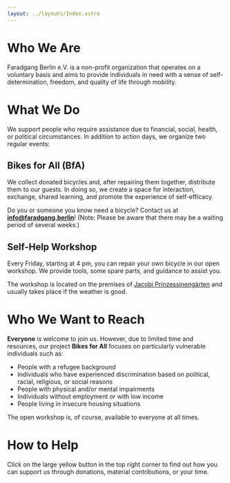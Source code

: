 ```yaml
---
layout: ../layouts/Index.astro
---
```


# Who We Are

Faradgang Berlin e.V. is a non-profit organization that operates on a voluntary basis and aims to provide individuals in need with a sense of self-determination, freedom, and quality of life through mobility.

# What We Do

We support people who require assistance due to financial, social, health, or political circumstances. In addition to action days, we organize two regular events:

## Bikes for All (BfA)

We collect donated bicycles and, after repairing them together, distribute them to our guests. In doing so, we create a space for interaction, exchange, shared learning, and promote the experience of self-efficacy.

Do you or someone you know need a bicycle? Contact us at **info@faradgang.berlin**! (Note: Please be aware that there may be a waiting period of several weeks.)

## Self-Help Workshop

Every Friday, starting at 4 pm, you can repair your own bicycle in our open workshop. We provide tools, some spare parts, and guidance to assist you.

The workshop is located on the premises of <a href="https://www.openstreetmap.org/node/9187753963#map=19/52.46946/13.42950" target="\_blank" rel="noopener noreferrer"> Jacobi Prinzessinengärten</a> and usually takes place if the weather is good.

# Who We Want to Reach

**Everyone** is welcome to join us. However, due to limited time and resources, our project **Bikes for All** focuses on particularly vulnerable individuals such as:

- People with a refugee background
- Individuals who have experienced discrimination based on political, racial, religious, or social reasons
- People with physical and/or mental impairments
- Individuals without employment or with low income
- People living in insecure housing situations

The open workshop is, of course, available to everyone at all times.

# How to Help

Click on the large yellow button in the top right corner to find out how you can support us through donations, material contributions, or your time.
